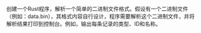 创建一个Rust程序，解析一个简单的二进制文件格式。假设有一个二进制文件（例如：data.bin），其格式内容自行设计，程序需要解析这个二进制文件，并将解析结果打印到控制台。例如，输出每条记录的类型、ID和名称。
